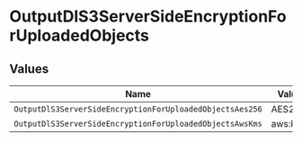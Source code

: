# OutputDlS3ServerSideEncryptionForUploadedObjects


## Values

| Name                                                     | Value                                                    |
| -------------------------------------------------------- | -------------------------------------------------------- |
| `OutputDlS3ServerSideEncryptionForUploadedObjectsAes256` | AES256                                                   |
| `OutputDlS3ServerSideEncryptionForUploadedObjectsAwsKms` | aws:kms                                                  |